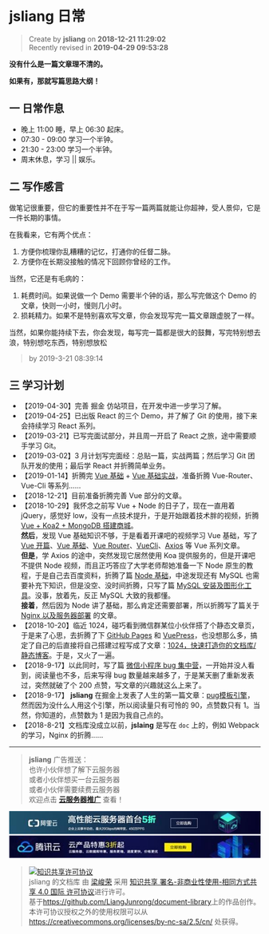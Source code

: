 jsliang 日常
===

> Create by **jsliang** on **2018-12-21 11:29:02**  
> Recently revised in **2019-04-29 09:53:28**

**没有什么是一篇文章理不清的。** 

**如果有，那就写篇思路大纲！**

## 一 日常作息

* 晚上 11:00 睡，早上 06:30 起床。
* 07:30 - 09:00 学习一个半钟。
* 21:30 - 23:00 学习一个半钟。
* 周末休息，学习 || 娱乐。

## 二 写作感言

做笔记很重要，但它的重要性并不在于写一篇两篇就能让你超神，受人景仰，它是一件长期的事情。

在我看来，它有两个优点：

1. 方便你梳理你乱糟糟的记忆，打通你的任督二脉。
2. 方便你在长期没接触的情况下回顾你曾经的工作。

当然，它还是有毛病的：

1. 耗费时间。如果说做一个 Demo 需要半个钟的话，那么写完做这个 Demo 的文章，快则一小时，慢则几小时。
2. 损耗精力。如果不是特别喜欢写文章，你会发现写完一篇文章跟虚脱了一样。

当然，如果你能持续下去，你会发现，每写完一篇都是很大的鼓舞，写完特别想去浪，特别想吃东西，特别想放松 

> by 2019-3-21 08:39:14

## 三 学习计划

* 【2019-04-30】完善 掘金 仿站项目，在开发中进一步学习了解。
* 【2019-04-25】已出版 React 的三个 Demo，并了解了 Git 的使用，接下来会持续学习 React 系列。
* 【2019-03-21】已写完面试部分，并且周一开启了 React 之旅，途中需要顺手学习 Git。
* 【2019-03-02】3 月计划写完面经：总贴一篇，实战两篇；然后学习 Git 团队开发的使用；最后学 React 并折腾简单业务。
* 【2019-01-14】折腾完 [Vue 基础](https://github.com/LiangJunrong/document-library/blob/master/JavaScript-library/Vue/VueBase.md) + [Vue 基础实战](https://github.com/LiangJunrong/document-library/blob/master/JavaScript-library/Vue/VueDemoOne.md)，准备折腾 Vue-Router、Vue-Cli 等系列……
* 【2018-12-21】目前准备折腾完善 Vue 部分的文章。
* 【2018-10-29】我怀念之前写 Vue + Node 的日子了，现在一直用着 jQuery，感觉好 low，没有一点技术提升，于是开始跟着技术胖的视频，折腾 [Vue + Koa2 + MongoDB 搭建商城](https://github.com/LiangJunrong/document-library/blob/master/other-library/Website/ShoppingMall/ShoppingMall.md)。  
**然后**，发现 Vue 基础知识不够，于是看着开课吧的视频学习 Vue 基础，写了 [Vue 开篇](https://github.com/LiangJunrong/document-library/blob/master/JavaScript-library/Vue/README.md)、[Vue 基础](https://github.com/LiangJunrong/document-library/blob/master/JavaScript-library/Vue/VueBase.md)、[Vue Router](https://github.com/LiangJunrong/document-library/blob/master/JavaScript-library/Vue/VueRouter.md)、[VueCli](https://github.com/LiangJunrong/document-library/blob/master/JavaScript-library/Vue/VueCli.md)、[Axios](https://github.com/LiangJunrong/document-library/blob/master/JavaScript-library/Vue/Axios.md) 等 Vue 系列文章。  
**但是**，学 Axios 的途中，突然发现它居然使用 Koa 提供服务的，但是开课吧不提供 Node 视频，而且正巧答应了大学老师帮她准备一下 Node 原生的教程，于是自己去百度资料，折腾了篇 [Node 基础](https://github.com/LiangJunrong/document-library/blob/master/other-library/Node/NodeBase.md)，中途发现还有 MySQL 也需要补充下知识，但是没空、没时间折腾，只写了篇 [MySQL 安装及图形化工具](https://github.com/LiangJunrong/document-library/blob/master/other-library/SQL/MySQL.md)。没事，放着先，反正 MySQL 大致的我都懂。  
**接着**，然后因为 Node 讲了基础，那么肯定还需要部署，所以折腾写了篇关于 [Nginx 以及服务器部署](https://github.com/LiangJunrong/document-library/blob/master/other-library/Website/BuildStation/README.md) 的文章。
* 【2018-10-20】临近 1024，碰巧看到微信群某位小伙伴搭了个静态文章页，于是来了心思，去折腾了下 [GitHub Pages](https://pages.github.com/) 和 [VuePress](http://caibaojian.com/vuepress/)，也没想那么多，搞定了自己的后直接将自己搭建过程写成了文章：[1024，快速打造你的文档库/静态博客](https://juejin.im/post/5bd0094e51882576be2d7e79)。于是，又火了一遍。
* 【2018-9-17】以此同时，写了篇 [微信小程序 bug 集中营](https://github.com/LiangJunrong/document-library/blob/master/other-library/WeChatApplet/WeChatAppletBug.md)，一开始并没人看到，阅读量也不多，后来写得 bug 数量越来越多了，于是某天删了重新发表过，突然就破了个 200 点赞，写文章的兴趣就这么上来了。
* 【2018-9-17】 **jsliang** 在掘金上发表了人生的第一篇文章：[pug模板引擎](https://juejin.im/post/5ba395f06fb9a05d035bd636)，然而因为没什么人用这个引擎，所以阅读量只有可怜的 90，点赞数只有 1。当然，你知道的，点赞数为 1 是因为我自己点的。
* 【2018-8-21】文档库没成立以前，**jslaing** 是写在 `doc` 上的，例如 Webpack 的学习，Nginx 的折腾……

---

> **jsliang** 广告推送：  
> 也许小伙伴想了解下云服务器  
> 或者小伙伴想买一台云服务器  
> 或者小伙伴需要续费云服务器  
> 欢迎点击 **[云服务器推广](https://github.com/LiangJunrong/document-library/blob/master/other-library/Monologue/%E7%A8%B3%E9%A3%9F%E8%89%B0%E9%9A%BE.md)** 查看！

[![图](../../../public-repertory/img/z-small-seek-ali-3.jpg)](https://promotion.aliyun.com/ntms/act/qwbk.html?userCode=w7hismrh)
[![图](../../../public-repertory/img/z-small-seek-tencent-2.jpg)](https://cloud.tencent.com/redirect.php?redirect=1014&cps_key=49f647c99fce1a9f0b4e1eeb1be484c9&from=console)

> <a rel="license" href="http://creativecommons.org/licenses/by-nc-sa/4.0/"><img alt="知识共享许可协议" style="border-width:0" src="https://i.creativecommons.org/l/by-nc-sa/4.0/88x31.png" /></a><br /><span xmlns:dct="http://purl.org/dc/terms/" property="dct:title">jsliang 的文档库</span> 由 <a xmlns:cc="http://creativecommons.org/ns#" href="https://github.com/LiangJunrong/document-library" property="cc:attributionName" rel="cc:attributionURL">梁峻荣</a> 采用 <a rel="license" href="http://creativecommons.org/licenses/by-nc-sa/4.0/">知识共享 署名-非商业性使用-相同方式共享 4.0 国际 许可协议</a>进行许可。<br />基于<a xmlns:dct="http://purl.org/dc/terms/" href="https://github.com/LiangJunrong/document-library" rel="dct:source">https://github.com/LiangJunrong/document-library</a>上的作品创作。<br />本许可协议授权之外的使用权限可以从 <a xmlns:cc="http://creativecommons.org/ns#" href="https://creativecommons.org/licenses/by-nc-sa/2.5/cn/" rel="cc:morePermissions">https://creativecommons.org/licenses/by-nc-sa/2.5/cn/</a> 处获得。